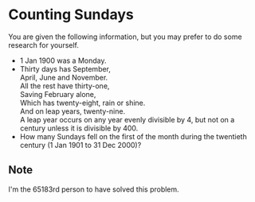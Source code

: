 Counting Sundays
================

You are given the following information, but you may prefer to do some research for yourself.

* 1 Jan 1900 was a Monday.
* Thirty days has September,  
April, June and November.  
All the rest have thirty-one,  
Saving February alone,  
Which has twenty-eight, rain or shine.  
And on leap years, twenty-nine.  
A leap year occurs on any year evenly divisible by 4, but not on a century unless it is divisible by 400.  
* How many Sundays fell on the first of the month during the twentieth century (1 Jan 1901 to 31 Dec 2000)?

Note
----

I'm the 65183rd person to have solved this problem.
